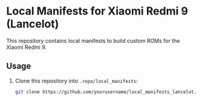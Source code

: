 # Local Manifests for Xiaomi Redmi 9 (Lancelot)

This repository contains local manifests to build custom ROMs for the Xiaomi Redmi 9.

## Usage

1. Clone this repository into `.repo/local_manifests`:
   ```bash
   git clone https://github.com/yourusername/local_manifests_lancelot.git .repo/local_manifests
